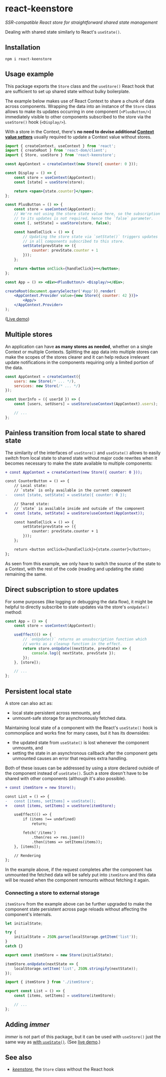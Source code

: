 # react-keenstore

*SSR-compatible React store for straightforward shared state management*

Dealing with shared state similarly to React's `useState()`.

## Installation

```
npm i react-keenstore
```

## Usage example

This package exports the `Store` class and the `useStore()` React hook that are sufficient to set up shared state without bulky boilerplate.

The example below makes use of React Context to share a chunk of data across components. Wrapping the data into an instance of the `Store` class allows to make its updates occurring in one component (`<PlusButton/>`) immediately visible to other components subscribed to the store via the `useStore()` hook (`<Display/>`).

With a store in the Context, there's **no need to devise additional [Context value setters](https://react.dev/reference/react/useContext#updating-an-object-via-context)** usually required to update a Context value without stores.

```jsx
import { createContext, useContext } from 'react';
import { createRoot } from 'react-dom/client';
import { Store, useStore } from 'react-keenstore';

const AppContext = createContext(new Store({ counter: 0 }));

const Display = () => {
    const store = useContext(AppContext);
    const [state] = useStore(store);

    return <span>{state.counter}</span>;
};

const PlusButton = () => {
    const store = useContext(AppContext);
    // We're not using the store state value here, so the subscription
    // to its updates is not required, hence the `false` parameter.
    const [, setState] = useStore(store, false);

    const handleClick = () => {
        // Updating the store state via `setState()` triggers updates
        // in all components subscribed to this store.
        setState(prevState => ({
            counter: prevState.counter + 1
        }));
    };

    return <button onClick={handleClick}>+</button>;
};

const App = () => <div><PlusButton/> <Display/></div>;

createRoot(document.querySelector('#app')).render(
    <AppContext.Provider value={new Store({ counter: 42 })}>
        <App/>
    </AppContext.Provider>
);
```

([Live demo](https://codesandbox.io/s/react-keenstore-demo-npu6rb))

## Multiple stores

An application can have **as many stores as needed**, whether on a single Context or multiple Contexts. Splitting the app data into multiple stores can make the scopes of the stores clearer and it can help reduce irrelevant update notifications in the components requiring only a limited portion of the data.

```js
const AppContext = createContext({
    users: new Store(/* ... */),
    services: new Store(/* ... */)
});

const UserInfo = ({ userId }) => {
    const [users, setUsers] = useStore(useContext(AppContext).users);

    // ...
};
```

## Painless transition from local state to shared state

The similarity of the interfaces of `useStore()` and `useState()` allows to easily switch from local state to shared state without major code rewrites when it becomes necessary to make the state available to multiple components:

```diff
+ const AppContext = createContext(new Store({ counter: 0 }));

const CounterButton = () => {
    // Local state:
    // `state` is only available in the current component
-   const [state, setState] = useState({ counter: 0 });

    // Shared state:
    // `state` is available inside and outside of the component
+   const [state, setState] = useStore(useContext(AppContext));

    const handleClick = () => {
        setState(prevState => ({
            counter: prevState.counter + 1
        }));
    };

    return <button onClick={handleClick}>{state.counter}</button>;
};
```

As seen from this example, we only have to switch the source of the state to a Context, with the rest of the code (reading and updating the state) remaining the same.

## Direct subscription to store updates

For some purposes (like logging or debugging the data flow), it might be helpful to directly subscribe to state updates via the store's `onUpdate()` method:

```js
const App = () => {
    const store = useContext(AppContext);

    useEffect(() => {
        // `onUpdate()` returns an unsubscription function which
        // works as a cleanup function in the effect.
        return store.onUpdate((nextState, prevState) => {
            console.log({ nextState, prevState });
        });
    }, [store]);

    // ...
};
```

## Persistent local state

A store can also act as:

- local state persistent across remounts, and
- unmount-safe storage for asynchronously fetched data.

Maintaining local state of a component with the React's `useState()` hook is commonplace and works fine for many cases, but it has its downsides:

- the updated state from `useState()` is lost whenever the component unmounts, and
- setting the state in an asynchronous callback after the component gets unmounted causes an error that requires extra handling.

Both of these issues can be addressed by using a store declared outside of the component instead of `useState()`. Such a store doesn't have to be shared with other components (although it's also possible).

```diff
+ const itemStore = new Store();

const List = () => {
-   const [items, setItems] = useState();
+   const [items, setItems] = useStore(itemStore);

    useEffect(() => {
        if (items !== undefined)
            return;

        fetch('/items')
            .then(res => res.json())
            .then(items => setItems(items));
    }, [items]);

    // Rendering
};
```

In the example above, if the request completes after the component has unmounted the fetched data will be safely put into `itemStore` and this data will be reused when the component remounts without fetching it again.

### Connecting a store to external storage

`itemStore` from the example above can be further upgraded to make the component state persistent across page reloads without affecting the component's internals.

```js
let initialState;

try {
    initialState = JSON.parse(localStorage.getItem('list'));
}
catch {}

export const itemStore = new Store(initialState);

itemStore.onUpdate(nextState => {
    localStorage.setItem('list', JSON.stringify(nextState));
});
```

```js
import { itemStore } from './itemStore';

export const List = () => {
    const [items, setItems] = useStore(itemStore);

    // ...
};
```

## Adding *immer*

*immer* is not part of this package, but it can be used with `useStore()` just the same way as [with `useState()`](https://immerjs.github.io/immer/example-setstate#usestate--immer). (See [live demo](https://codesandbox.io/s/react-keenstore-demo-with-immer-q9jykm?file=/src/PlusButton.jsx).)

## See also

- [*keenstore*](https://github.com/axtk/keenstore), the `Store` class without the React hook
